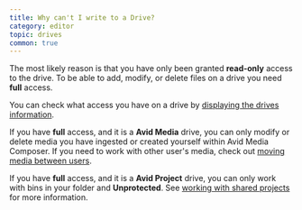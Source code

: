 ```yaml
---
title: Why can't I write to a Drive?
category: editor
topic: drives
common: true
---
```


The most likely reason is that you have only been granted **read-only** access to the drive.
To be able to add, modify, or delete files on a drive you need **full** access.

You can check what access you have on a drive by [displaying the drives information](/v2/articles/displaying-a-drives-information-in-diva-client.html#access).

If you have **full** access, and it is a **Avid Media** drive, you can only modify or delete media you have ingested or created yourself within Avid Media Composer.
If you need to work with other user's media, check out [moving media between users](/v2/articles/moving-media-between-users.html).

If you have **full** access, and it is a **Avid Project** drive, you can only work with bins in your folder and **Unprotected**.
See [working with shared projects](/v2/articles/working-with-shared-avid-projects.html) for more information.

